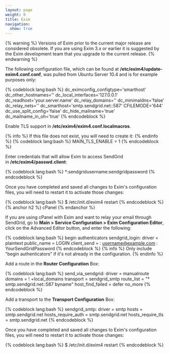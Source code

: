 ```yaml
---
layout: page
weight: 0
title: Exim
navigation:
  show: true
---
```


{% warning %} Versions of Exim prior to the current major release are considered obsolete. If you are using Exim 3.x or earlier it is suggested by the Exim development team that you upgrade to the current release. {% endwarning %}


The following configuration file, which can be found at **/etc/exim4/update-exim4.conf.conf**, was pulled from Ubuntu Server 10.4 and is for example purposes only:

{% codeblock lang:bash %} dc_eximconfig_configtype='smarthost' dc_other_hostnames='' dc_local_interfaces='127.0.0.1' dc_readhost='your.server.name' dc_relay_domains='' dc_minimaldns='false' dc_relay_nets='' dc_smarthost='smtp.sendgrid.net::587' CFILEMODE='644' dc_use_split_config='false' dc_hide_mailname='true' dc_mailname_in_oh='true' {% endcodeblock %}

Enable TLS support in **/etc/exim4/exim4.conf.localmacros**.

  
 
{% info %} If this file does not exist, you will need to create it: {% endinfo %}
 {% codeblock lang:bash %} MAIN_TLS_ENABLE = 1 {% endcodeblock %}

Enter credentials that will allow Exim to access SendGrid in **/etc/exim4/passwd.client**:

{% codeblock lang:bash %} \*:sendgridusername:sendgridpassword {% endcodeblock %}

Once you have completed and saved all changes to Exim's configuration files, you will need to restart it to activate those changes:

{% codeblock lang:bash %} \$ /etc/init.d/exim4 restart {% endcodeblock %} 
{% anchor h2 %} cPanel {% endanchor %}


If you are using cPanel with Exim and want to relay your email through SendGrid, go to **Main \> Service Configuration \> Exim Configuration Editor**, click on the Advanced Editor button, and enter the following:

{% codeblock lang:bash %} begin authenticators sendgrid_login: driver = plaintext public_name = LOGIN client_send = : username@example.com : YourSendGridPassword {% endcodeblock %} 
{% info %} Only include "begin authenticators" if it's not already in the configuration. {% endinfo %}


Add a route in the **Router Configuration** Box:

{% codeblock lang:bash %} send_via_sendgrid: driver = manualroute domains = ! +local_domains transport = sendgrid_smtp route_list = "\* smtp.sendgrid.net::587 byname" host_find_failed = defer no_more {% endcodeblock %}

Add a transport to the **Transport Configuration** Box:

{% codeblock lang:bash %} sendgrid_smtp: driver = smtp hosts = smtp.sendgrid.net hosts_require_auth = smtp.sendgrid.net hosts_require_tls = smtp.sendgrid.net {% endcodeblock %}

Once you have completed and saved all changes to Exim's configuration files, you will need to restart it to activate those changes:

{% codeblock lang:bash %} \$ /etc/init.d/exim4 restart {% endcodeblock %}
